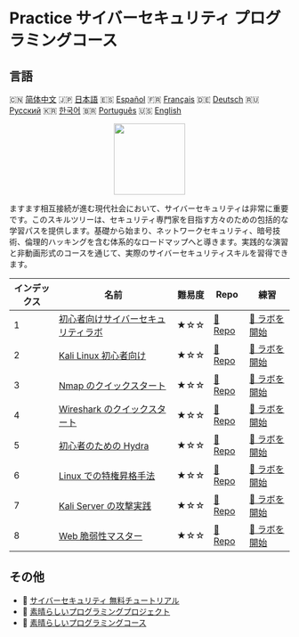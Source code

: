 # Practice サイバーセキュリティ プログラミングコース

## 言語

🇨🇳 [简体中文](README_zh.md) 🇯🇵 [日本語](README_ja.md) 🇪🇸 [Español](README_es.md) 🇫🇷 [Français](README_fr.md) 🇩🇪 [Deutsch](README_de.md) 🇷🇺 [Русский](README_ru.md) 🇰🇷 [한국어](README_ko.md) 🇧🇷 [Português](README_pt.md) 🇺🇸 [English](README.md) 

<div align="center">
<img width="128px" src="https://file.labex.io/path/Xke24vJbuOBk.png">
</div>

ますます相互接続が進む現代社会において、サイバーセキュリティは非常に重要です。このスキルツリーは、セキュリティ専門家を目指す方々のための包括的な学習パスを提供します。基礎から始まり、ネットワークセキュリティ、暗号技術、倫理的ハッキングを含む体系的なロードマップへと導きます。実践的な演習と非動画形式のコースを通じて、実際のサイバーセキュリティスキルを習得できます。

|   インデックス | 名前                                                                                               | 難易度   | Repo                                                                              | 練習                                                                                  |
|----------------|----------------------------------------------------------------------------------------------------|----------|-----------------------------------------------------------------------------------|---------------------------------------------------------------------------------------|
|              1 | [初心者向けサイバーセキュリティラボ](https://labex.io/ja/courses/cybersecurity-labs-for-beginners) | ★☆☆      | [🔗 Repo](https://github.com/labex-labs/cybersecurity-labs-for-beginners)         | [🚀 ラボを開始](https://labex.io/ja/courses/cybersecurity-labs-for-beginners)         |
|              2 | [Kali Linux 初心者向け](https://labex.io/ja/courses/kali-linux-for-beginners)                      | ★☆☆      | [🔗 Repo](https://github.com/labex-labs/kali-linux-for-beginners)                 | [🚀 ラボを開始](https://labex.io/ja/courses/kali-linux-for-beginners)                 |
|              3 | [Nmap のクイックスタート](https://labex.io/ja/courses/quick-start-with-nmap)                       | ★☆☆      | [🔗 Repo](https://github.com/labex-labs/quick-start-with-nmap)                    | [🚀 ラボを開始](https://labex.io/ja/courses/quick-start-with-nmap)                    |
|              4 | [Wireshark のクイックスタート](https://labex.io/ja/courses/quick-start-with-wireshark)             | ★☆☆      | [🔗 Repo](https://github.com/labex-labs/quick-start-with-wireshark)               | [🚀 ラボを開始](https://labex.io/ja/courses/quick-start-with-wireshark)               |
|              5 | [初心者のための Hydra](https://labex.io/ja/courses/hydra-for-beginners)                            | ★☆☆      | [🔗 Repo](https://github.com/labex-labs/hydra-for-beginners)                      | [🚀 ラボを開始](https://labex.io/ja/courses/hydra-for-beginners)                      |
|              6 | [Linux での特権昇格手法](https://labex.io/ja/courses/privilege-escalation-techniques-on-linux)     | ★☆☆      | [🔗 Repo](https://github.com/labex-labs/privilege-escalation-techniques-on-linux) | [🚀 ラボを開始](https://labex.io/ja/courses/privilege-escalation-techniques-on-linux) |
|              7 | [Kali Server の攻撃実践](https://labex.io/ja/courses/kali-server-exploitation-in-action)           | ★☆☆      | [🔗 Repo](https://github.com/labex-labs/kali-server-exploitation-in-action)       | [🚀 ラボを開始](https://labex.io/ja/courses/kali-server-exploitation-in-action)       |
|              8 | [Web 脆弱性マスター](https://labex.io/ja/courses/web-vulnerability-mastery)                        | ★☆☆      | [🔗 Repo](https://github.com/labex-labs/web-vulnerability-mastery)                | [🚀 ラボを開始](https://labex.io/ja/courses/web-vulnerability-mastery)                |

## その他

- 🔗 [サイバーセキュリティ 無料チュートリアル](https://github.com/labex-labs/cybersecurity-free-tutorials)
- 🔗 [素晴らしいプログラミングプロジェクト](https://github.com/labex-labs/awesome-programming-projects)
- 🔗 [素晴らしいプログラミングコース](https://github.com/labex-labs/awesome-programming-courses)

